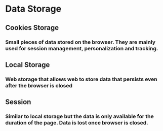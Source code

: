 # Data Storage

## Cookies Storage
### Small pieces of data stored on the browser. They are mainly used for session management, personalization and tracking.

## Local Storage
### Web storage that allows web to store data that persists even after the browser is closed

## Session
### Similar to local storage but the data is only available for the duration of the page. Data is lost once browser is closed. 